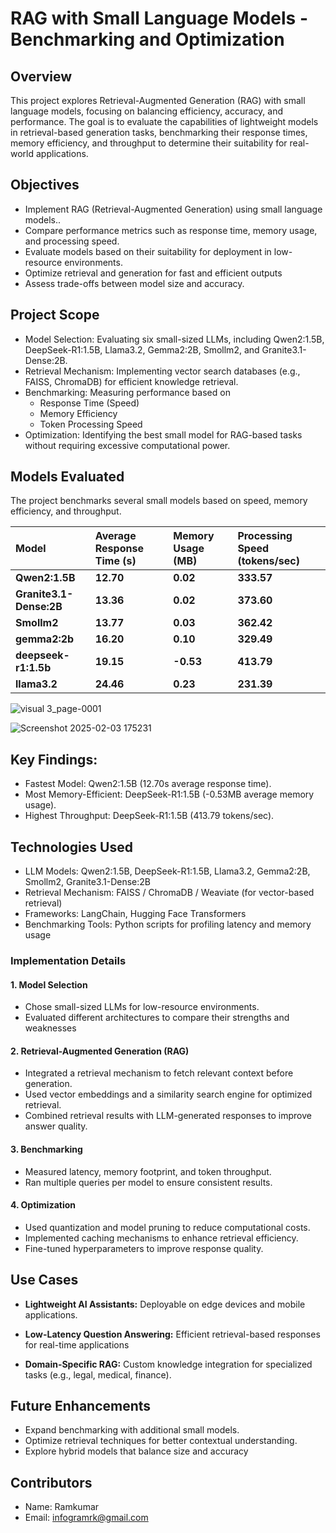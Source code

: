 # RAG with Small Language Models - Benchmarking and Optimization
## Overview

This project explores Retrieval-Augmented Generation (RAG) with small language models, focusing on balancing efficiency, accuracy, and performance. The goal is to evaluate the capabilities of lightweight models in retrieval-based generation tasks, benchmarking their response times, memory efficiency, and throughput to determine their suitability for real-world applications.


## Objectives
- Implement RAG (Retrieval-Augmented Generation) using small language models..
- Compare performance metrics such as response time, memory usage, and processing speed.
- Evaluate models based on their suitability for deployment in low-resource environments.
- Optimize retrieval and generation for fast and efficient outputs
- Assess trade-offs between model size and accuracy.
## Project Scope
- Model Selection: Evaluating six small-sized LLMs, including Qwen2:1.5B, DeepSeek-R1:1.5B, Llama3.2, Gemma2:2B, Smollm2, and Granite3.1-Dense:2B.
- Retrieval Mechanism: Implementing vector search databases (e.g., FAISS, ChromaDB) for efficient knowledge retrieval.
- Benchmarking: Measuring performance based on
  - Response Time (Speed)
  - Memory Efficiency
  - Token Processing Speed
- Optimization: Identifying the best small model for RAG-based tasks without requiring excessive computational power.
## Models Evaluated

The project benchmarks several small models based on speed, memory efficiency, and throughput.

| Model | Average Response Time (s) | Memory Usage (MB)| Processing Speed (tokens/sec)
| :---------- | :------- | :--------- | :--------------- |
| **Qwen2:1.5B** | **12.70** |**0.02** |  **333.57** |
| **Granite3.1-Dense:2B** | **13.36** |**0.02** |  **373.60** |
| **Smollm2** | **13.77** |**0.03** |  **362.42** |
| **gemma2:2b** | **16.20** |**0.10** |  **329.49** |
| **deepseek-r1:1.5b** | **19.15** |**-0.53** |  **413.79** |
| **llama3.2** | **24.46** |**0.23** |  **231.39** |

![visual 3_page-0001](https://github.com/user-attachments/assets/0a9f917c-a08e-42e1-a821-6f85de017153)

![Screenshot 2025-02-03 175231](https://github.com/user-attachments/assets/c653cbe6-3f9c-4193-a42c-faf9cc26a04f)


## Key Findings:
- Fastest Model: Qwen2:1.5B (12.70s average response time).
- Most Memory-Efficient: DeepSeek-R1:1.5B (-0.53MB average memory usage).
- Highest Throughput: DeepSeek-R1:1.5B (413.79 tokens/sec).

## Technologies Used
- LLM Models: Qwen2:1.5B, DeepSeek-R1:1.5B, Llama3.2, Gemma2:2B, Smollm2, Granite3.1-Dense:2B
- Retrieval Mechanism: FAISS / ChromaDB / Weaviate (for vector-based retrieval)
- Frameworks: LangChain, Hugging Face Transformers
- Benchmarking Tools: Python scripts for profiling latency and memory usage

### Implementation Details

#### 1. Model Selection
 - Chose small-sized LLMs for low-resource environments.
 - Evaluated different architectures to compare their strengths and weaknesses

#### 2. Retrieval-Augmented Generation (RAG)
 - Integrated a retrieval mechanism to fetch relevant context before generation.
 - Used vector embeddings and a similarity search engine for optimized retrieval.
 - Combined retrieval results with LLM-generated responses to improve answer quality.

#### 3. Benchmarking
 - Measured latency, memory footprint, and token throughput.
 - Ran multiple queries per model to ensure consistent results.

#### 4. Optimization
 - Used quantization and model pruning to reduce computational costs.
 - Implemented caching mechanisms to enhance retrieval efficiency.
 - Fine-tuned hyperparameters to improve response quality.

## Use Cases
 - **Lightweight AI Assistants:** Deployable on edge devices and mobile applications. 

 - **Low-Latency Question Answering:** Efficient retrieval-based responses for real-time applications

 - **Domain-Specific RAG:** Custom knowledge integration for specialized tasks (e.g., legal, medical, finance).

## Future Enhancements
- Expand benchmarking with additional small models.
- Optimize retrieval techniques for better contextual understanding.
- Explore hybrid models that balance size and accuracy

## Contributors
- Name: Ramkumar
- Email: infogramrk@gmail.com

